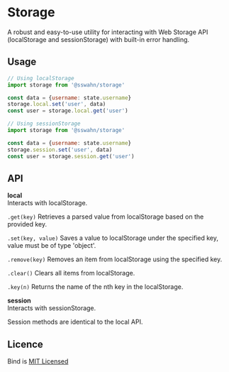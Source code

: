 # Storage
A robust and easy-to-use utility for interacting with Web Storage API (localStorage and sessionStorage) with built-in error handling.  

## Usage  

```javascript
// Using localStorage
import storage from '@sswahn/storage'

const data = {username: state.username}
storage.local.set('user', data)
const user = storage.local.get('user')
```  

```javascript
// Using sessionStorage
import storage from '@sswahn/storage'

const data = {username: state.username}
storage.session.set('user', data)
const user = storage.session.get('user')
```

## API  

**local**  
Interacts with localStorage.  

`.get(key)`
Retrieves a parsed value from localStorage based on the provided key.  

`.set(key, value)`
Saves a value to localStorage under the specified key, value must be of type 'object'.

`.remove(key)`
Removes an item from localStorage using the specified key.  

`.clear()`
Clears all items from localStorage.  

`.key(n)`
Returns the name of the nth key in the localStorage.  

**session**  
Interacts with sessionStorage.  

Session methods are identical to the local API.  

## Licence
Bind is [MIT Licensed](https://github.com/sswahn/bind/blob/main/LICENSE)
